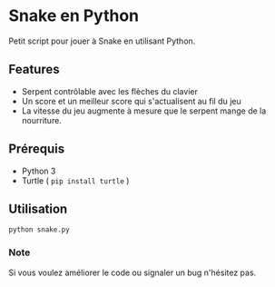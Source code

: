 # Snake en Python

Petit script pour jouer à Snake en utilisant Python.

## Features
- Serpent contrôlable avec les flèches du clavier
- Un score et un meilleur score qui s'actualisent au fil du jeu
- La vitesse du jeu augmente à mesure que le serpent mange de la nourriture.

## Prérequis 
- Python 3
- Turtle ( ``pip install turtle`` )

## Utilisation

``python snake.py``

### Note
Si vous voulez améliorer le code ou signaler un bug n'hésitez pas.
